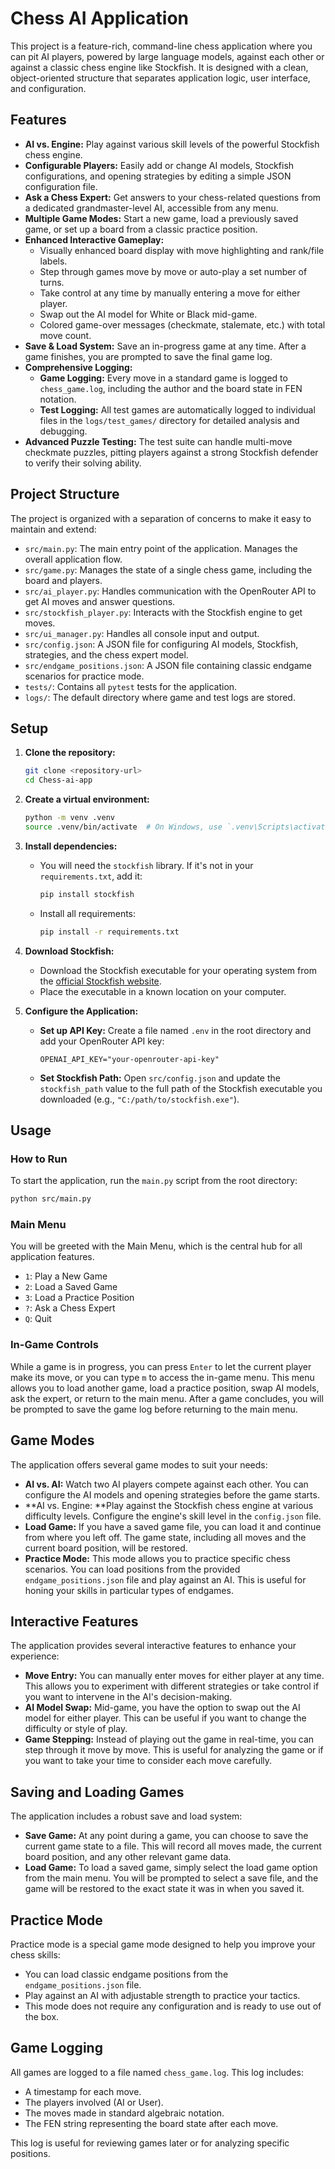 # Chess AI Application

This project is a feature-rich, command-line chess application where you can pit AI players, powered by large language models, against each other or against a classic chess engine like Stockfish. It is designed with a clean, object-oriented structure that separates application logic, user interface, and configuration.

## Features

*   **AI vs. Engine:** Play against various skill levels of the powerful Stockfish chess engine.
*   **Configurable Players:** Easily add or change AI models, Stockfish configurations, and opening strategies by editing a simple JSON configuration file.
*   **Ask a Chess Expert:** Get answers to your chess-related questions from a dedicated grandmaster-level AI, accessible from any menu.
*   **Multiple Game Modes:** Start a new game, load a previously saved game, or set up a board from a classic practice position.
*   **Enhanced Interactive Gameplay:**
    *   Visually enhanced board display with move highlighting and rank/file labels.
    *   Step through games move by move or auto-play a set number of turns.
    *   Take control at any time by manually entering a move for either player.
    *   Swap out the AI model for White or Black mid-game.
    *   Colored game-over messages (checkmate, stalemate, etc.) with total move count.
*   **Save & Load System:** Save an in-progress game at any time. After a game finishes, you are prompted to save the final game log.
*   **Comprehensive Logging:**
    *   **Game Logging:** Every move in a standard game is logged to `chess_game.log`, including the author and the board state in FEN notation.
    *   **Test Logging:** All test games are automatically logged to individual files in the `logs/test_games/` directory for detailed analysis and debugging.
*   **Advanced Puzzle Testing:** The test suite can handle multi-move checkmate puzzles, pitting players against a strong Stockfish defender to verify their solving ability.

## Project Structure

The project is organized with a separation of concerns to make it easy to maintain and extend:

*   `src/main.py`: The main entry point of the application. Manages the overall application flow.
*   `src/game.py`: Manages the state of a single chess game, including the board and players.
*   `src/ai_player.py`: Handles communication with the OpenRouter API to get AI moves and answer questions.
*   `src/stockfish_player.py`: Interacts with the Stockfish engine to get moves.
*   `src/ui_manager.py`: Handles all console input and output.
*   `src/config.json`: A JSON file for configuring AI models, Stockfish, strategies, and the chess expert model.
*   `src/endgame_positions.json`: A JSON file containing classic endgame scenarios for practice mode.
*   `tests/`: Contains all `pytest` tests for the application.
*   `logs/`: The default directory where game and test logs are stored.

## Setup

1.  **Clone the repository:**
    ```bash
    git clone <repository-url>
    cd Chess-ai-app
    ```

2.  **Create a virtual environment:**
    ```bash
    python -m venv .venv
    source .venv/bin/activate  # On Windows, use `.venv\Scripts\activate`
    ```

3.  **Install dependencies:**
    *   You will need the `stockfish` library. If it's not in your `requirements.txt`, add it:
        ```bash
        pip install stockfish
        ```
    *   Install all requirements:
        ```bash
        pip install -r requirements.txt
        ```

4.  **Download Stockfish:**
    *   Download the Stockfish executable for your operating system from the [official Stockfish website](https://stockfishchess.org/download/).
    *   Place the executable in a known location on your computer.

5.  **Configure the Application:**
    *   **Set up API Key:** Create a file named `.env` in the root directory and add your OpenRouter API key:
        ```
        OPENAI_API_KEY="your-openrouter-api-key"
        ```
    *   **Set Stockfish Path:** Open `src/config.json` and update the `stockfish_path` value to the full path of the Stockfish executable you downloaded (e.g., `"C:/path/to/stockfish.exe"`).

## Usage

### How to Run
To start the application, run the `main.py` script from the root directory:
```bash
python src/main.py
```

### Main Menu
You will be greeted with the Main Menu, which is the central hub for all application features.
*   `1`: Play a New Game
*   `2`: Load a Saved Game
*   `3`: Load a Practice Position
*   `?`: Ask a Chess Expert
*   `Q`: Quit

### In-Game Controls
While a game is in progress, you can press `Enter` to let the current player make its move, or you can type `m` to access the in-game menu. This menu allows you to load another game, load a practice position, swap AI models, ask the expert, or return to the main menu. After a game concludes, you will be prompted to save the game log before returning to the main menu.

## Game Modes

The application offers several game modes to suit your needs:

*   **AI vs. AI:** Watch two AI players compete against each other. You can configure the AI models and opening strategies before the game starts.
*   **AI vs. Engine: **Play against the Stockfish chess engine at various difficulty levels. Configure the engine's skill level in the `config.json` file.
*   **Load Game:** If you have a saved game file, you can load it and continue from where you left off. The game state, including all moves and the current board position, will be restored.
*   **Practice Mode:** This mode allows you to practice specific chess scenarios. You can load positions from the provided `endgame_positions.json` file and play against an AI. This is useful for honing your skills in particular types of endgames.

## Interactive Features

The application provides several interactive features to enhance your experience:

*   **Move Entry:** You can manually enter moves for either player at any time. This allows you to experiment with different strategies or take control if you want to intervene in the AI's decision-making.
*   **AI Model Swap:** Mid-game, you have the option to swap out the AI model for either player. This can be useful if you want to change the difficulty or style of play.
*   **Game Stepping:** Instead of playing out the game in real-time, you can step through it move by move. This is useful for analyzing the game or if you want to take your time to consider each move carefully.

## Saving and Loading Games

The application includes a robust save and load system:

*   **Save Game:** At any point during a game, you can choose to save the current game state to a file. This will record all moves made, the current board position, and any other relevant game data.
*   **Load Game:** To load a saved game, simply select the load game option from the main menu. You will be prompted to select a save file, and the game will be restored to the exact state it was in when you saved it.

## Practice Mode

Practice mode is a special game mode designed to help you improve your chess skills:

*   You can load classic endgame positions from the `endgame_positions.json` file.
*   Play against an AI with adjustable strength to practice your tactics.
*   This mode does not require any configuration and is ready to use out of the box.

## Game Logging

All games are logged to a file named `chess_game.log`. This log includes:

*   A timestamp for each move.
*   The players involved (AI or User).
*   The moves made in standard algebraic notation.
*   The FEN string representing the board state after each move.

This log is useful for reviewing games later or for analyzing specific positions.
